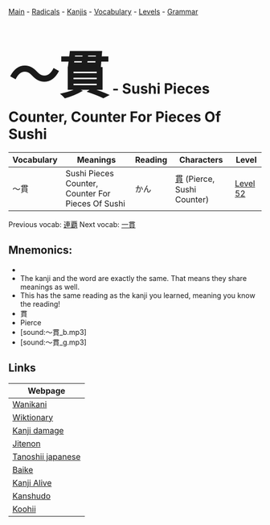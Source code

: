 <style> bigfont {font-size: 100px}</style>
[Main](../README.md) -
[Radicals](../radicals.md) -
[Kanjis](../kanjis.md) -
[Vocabulary](../vocabulary.md) -
[Levels](../levels.md) -
[Grammar](../grammar.md)
# <bigfont> 〜貫</bigfont> - Sushi Pieces Counter, Counter For Pieces Of Sushi 

| Vocabulary | Meanings | Reading | Characters | Level |
| --- | --- | --- | --- | --- |
| 〜貫 | Sushi Pieces Counter, Counter For Pieces Of Sushi | かん |  [貫](../kanjis/貫.md) (Pierce, Sushi Counter) | [Level 52](../levels/wk_level52.md) |

Previous vocab: [連覇](連覇.md) Next vocab: [一貫](一貫.md) 

## Mnemonics:

* 
* The kanji and the word are exactly the same. That means they share meanings as well.
* This has the same reading as the kanji you learned, meaning you know the reading!
* 貫
* Pierce
* [sound:〜貫_b.mp3]
* [sound:〜貫_g.mp3]


## Links 

| Webpage |
| --- |
| [Wanikani          ](https://www.wanikani.com/kanji/〜貫) |
| [Wiktionary        ](https://en.wiktionary.org/wiki/〜貫) |
| [Kanji damage      ](http://www.kanjidamage.com/kanji/search?utf8=✓&q=〜貫) |
| [Jitenon           ](https://jitenon.com/kanji/〜貫) |
| [Tanoshii japanese ](https://www.tanoshiijapanese.com/dictionary/kanji.cfm?k=〜貫) |
| [Baike             ](https://baike.baidu.com/item/〜貫) |
| [Kanji Alive       ](https://app.kanjialive.com/〜貫) |
| [Kanshudo          ](https://www.kanshudo.com/searchmn?q=〜貫) |
| [Koohii            ](https://kanji.koohii.com/study/kanji/〜貫) |
